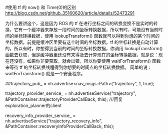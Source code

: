 #使用 tf 的 now() 和 Time(0)的区别 
http://blog.csdn.net/github_35160620/article/details/52473291

为什么要讲这个，这是因为 ROS 的 tf 在进行坐标之间的转换变换不是实时的转换，它有一个缓冲器来存放一段时间的坐标转换数据，所以有时，可能没有当前时间的坐标转换数据，使用 lookupTransform() 函数就可以得到你想的某个时间的坐标数据，前提是缓冲区里要有这个时间的坐标数据，tf 的坐标转换是自动计算的，所以有时，你想得到当前的时间的坐标转换数据，你调用 lookupTransform() 函数去获取，但是缓冲器里还没有来得及去计算现在的坐标转换数据，就是说：现在还没有。如果你非要获取，就会出错，所以你要使用 waitForTransform() 函数来等待 tf 的坐标转换线程得到你想要的时间点的坐标转换数据。 
简单的说：waitForTransform() 就是一个安全程序。


##trajectory_pub_ = nh.advertise<nav_msgs::Path>("trajectory", 1, true);

trajectory_provider_service_ = nh.advertiseService("trajectory", &PathContainer::trajectoryProviderCallBack, this);
    ///回复exploration_planner的client

recovery_info_provider_service_ = nh.advertiseService("trajectory_recovery_info", &PathContainer::recoveryInfoProviderCallBack, this);
